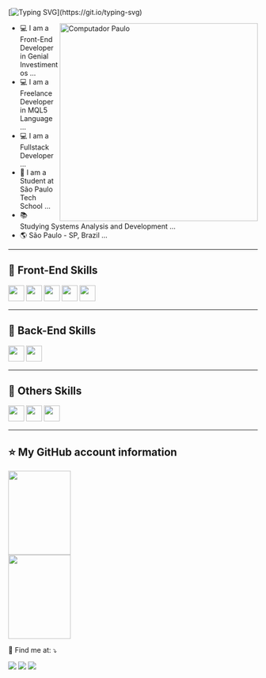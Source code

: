 <!-- ## Hello!, I am {Paulo Enrique}! 👋 -->
[![Typing SVG](https://readme-typing-svg.herokuapp.com?font=Roboto&color=6FA4FC&width=350&height=50&lines=Opa,+Beleza?;)](https://git.io/typing-svg)

<img src="https://raw.githubusercontent.com/MicaelliMedeiros/micaellimedeiros/master/image/computer-illustration.png" min-width="400px" max-width="400px" width="400px" align="right" alt="Computador Paulo">

- 💻 I am a Front-End Developer in Genial Investimentos ...
- 💻 I am a Freelance Developer in MQL5 Language ...
- 💻 I am a Fullstack Developer ...
- 🏫 I am a Student at São Paulo Tech School ...
- 📚 Studying Systems Analysis and Development ...
- 🌎 São Paulo - SP, Brazil ...

----

## 🚀 Front-End Skills

<code><img height="32" src="https://user-images.githubusercontent.com/100138968/235285685-c24e597c-a94f-4989-abd4-2d7ecbf475e5.png"/></code>
<code><img height="32" src="https://upload.wikimedia.org/wikipedia/commons/thumb/c/cf/Angular_full_color_logo.svg/1200px-Angular_full_color_logo.svg.png"/></code>
<code><img height="32" src="https://upload.wikimedia.org/wikipedia/commons/thumb/9/95/Vue.js_Logo_2.svg/1200px-Vue.js_Logo_2.svg.png"/></code>
<code><img height="32" src="https://static-00.iconduck.com/assets.00/flutter-icon-1651x2048-ojswpayr.png"/></code>
<code><img height="32" src="https://i.pinimg.com/originals/86/a9/d2/86a9d2cf24d7950adad2ee6f49ad4b1e.png"/></code>

----

## 🚀 Back-End Skills

<code><img height="32" src="https://logos-world.net/wp-content/uploads/2022/07/Java-Logo.png"/></code>
<code><img height="32" src="https://upload.wikimedia.org/wikipedia/commons/4/4f/Csharp_Logo.png"/></code>

----

## 🚀 Others Skills

<code><img height="32" src="https://c.mql5.com/i/community/logo_mql5-2.png"/></code>
<code><img height="32" src="https://w7.pngwing.com/pngs/167/148/png-transparent-microsoft-azure-sql-database-microsoft-sql-server-database-blue-text-logo.png"/></code>
<code><img height="32" src="https://www.pngall.com/wp-content/uploads/13/Mongodb-PNG-Image-HD.png"/></code>

----

## ⭐ My GitHub account information
<div display="flex">
 <img height="170em" width="50%" src="https://github-readme-stats.vercel.app/api?username=Paulo-Enrique-Santos&show_icons=true&theme=tokyonight"/>

 <img height="170em" width="50%" src="https://github-readme-stats.vercel.app/api/top-langs/?username=Paulo-Enrique-Santos&hide=css,shell,php&layout=compact&langs_count=7&theme=tokyonight"/>
    
</div>

<p>
  💌 Find me at: ⤵️
</span>
<p>
    <a href="https://www.linkedin.com/in/paulo-enrique-341944238/" target="_blank"><img src="https://img.shields.io/badge/LinkedIn-0077B5?style=for-the-badge&logo=linkedin&logoColor=white" target="_blank"></a> 
    <a href="https://t.me/PauloEnriqueSantos" target="_blank"><img src="https://img.shields.io/badge/Telegram-2CA5E0?style=for-the-badge&logo=telegram&logoColor=white" target="_blank"></a>
    <a href="https://wa.me/5511989794039" target="_blank"><img src="https://img.shields.io/badge/WhatsApp-25D366?style=for-the-badge&logo=whatsapp&logoColor=white"></a> 
</div>
<!--
**Paulo-Enrique-Santos/Paulo-Enrique-Santos** is a ✨ _special_ ✨ repository because its `README.md` (this file) appears on your GitHub profile.

Here are some ideas to get you started:

- 🔭 I’m currently working on ...
- 🌱 I’m currently learning ...
- 👯 I’m looking to collaborate on ...
- 🤔 I’m looking for help with ...
- 💬 Ask me about ...
- 📫 How to reach me: ...
- 😄 Pronouns: ...
- ⚡ Fun fact: ...
-->
